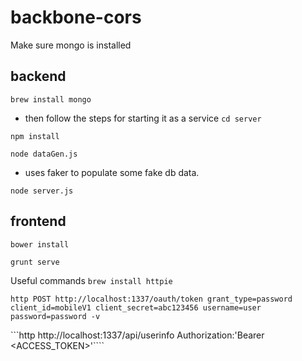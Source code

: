 backbone-cors
=============

Make sure mongo is installed

backend
---------------
```brew install mongo```
  - then follow the steps for starting it as a service
```cd server```

```npm install```

```node dataGen.js```
  - uses faker to populate some fake db data. 
  
```node server.js```

frontend
---------------
```bower install```

```grunt serve```


Useful commands
```brew install httpie```

```http POST http://localhost:1337/oauth/token grant_type=password client_id=mobileV1 client_secret=abc123456 username=user password=password -v```

```http http://localhost:1337/api/userinfo Authorization:'Bearer <ACCESS_TOKEN>'````

